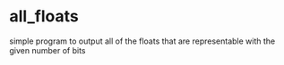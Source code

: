 # all_floats
simple program to output all of the floats that are representable with the given number of bits
